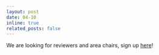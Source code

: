 ```yaml
---
layout: post
date: 04-10
inline: true
related_posts: false
---
```


We are looking for reviewers and area chairs, sign up <a href="https://forms.gle/zpbuNdhzgzVREd5R8" target="_blank">here</a>!
